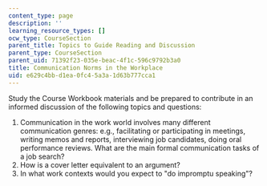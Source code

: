 ```yaml
---
content_type: page
description: ''
learning_resource_types: []
ocw_type: CourseSection
parent_title: Topics to Guide Reading and Discussion
parent_type: CourseSection
parent_uid: 71392f23-035e-beac-4f1c-596c9792b3a0
title: Communication Norms in the Workplace
uid: e629c4bb-d1ea-0fc4-5a3a-1d63b777cca1
---
```


Study the Course Workbook materials and be prepared to contribute in an informed discussion of the following topics and questions:

1.  Communication in the work world involves many different communication genres: e.g., facilitating or participating in meetings, writing memos and reports, interviewing job candidates, doing oral performance reviews. What are the main formal communication tasks of a job search?
2.  How is a cover letter equivalent to an argument?
3.  In what work contexts would you expect to "do impromptu speaking"?